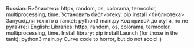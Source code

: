 Russian:
  Библиотеки:
  httpx,
  random,
  os,
  colorama,
  termcolor,
  multiprocessing,
  time.
  Установить библиотеку: pip install <библиотека>
  Запуск(для тех кто в танке): python3 main.py
  Код кривой до жути, но не ругайте:)
English:
  Libraries:
  httpx,
  random,
  os,
  colorama,
  termcolor,
  multiprocessing,
  time.
  Install library: pip install <library>
  Launch (for those in the tank): python3 main.py
  Curve code to horror, but do not scold :)
